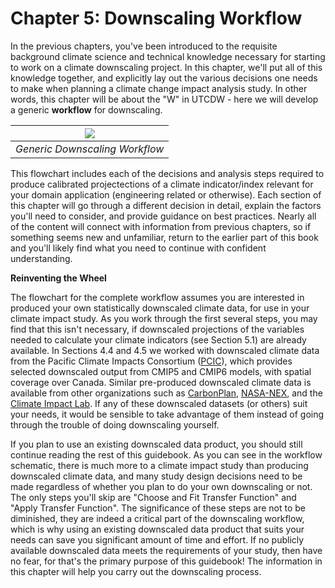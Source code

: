# Chapter 5: Downscaling Workflow

In the previous chapters, you've been introduced to the requisite background climate science and technical knowledge necessary for starting to work on a climate downscaling project. In this chapter, we'll put all of this knowledge together, and explicitly lay out the various decisions one needs to make when planning a climate change impact analysis study. In other words, this chapter will be about the "W" in UTCDW - here we will develop a generic **workflow** for downscaling.

|![](./figures/flowchart.png)|
|:--:|
|*Generic Downscaling Workflow*|

This flowchart includes each of the decisions and analysis steps required to produce calibrated projectections of a climate indicator/index relevant for your domain application (engineering related or otherwise). Each section of this chapter will go through a different decision in detail, explain the factors you'll need to consider, and provide guidance on best practices. Nearly all of the content will connect with information from previous chapters, so if something seems new and unfamiliar, return to the earlier part of this book and you'll likely find what you need to continue with confident understanding.

**Reinventing the Wheel**

The flowchart for the complete workflow assumes you are interested in produced your own statistically downscaled climate data, for use in your climate impact study. As you work through the first several steps, you may find that this isn't necessary, if downscaled projections of the variables needed to calculate your climate indicators (see Section 5.1) are already available. In Sections 4.4 and 4.5 we worked with downscaled climate data from the Pacific Climate Impacts Consortium ([PCIC](https://pacificclimate.org/data/statistically-downscaled-climate-scenarios)), which provides selected downscaled output from CMIP5 and CMIP6 models, with spatial coverage over Canada. Similar pre-produced downscaled climate data is available from other organizations such as [CarbonPlan](https://carbonplan.org/research/cmip6-downscaling-explainer), [NASA-NEX](https://www.nasa.gov/nex/gddp), and the [Climate Impact Lab](https://planetarycomputer.microsoft.com/dataset/group/cil-gdpcir). If any of these downscaled datasets (or others) suit your needs, it would be sensible to take advantage of them instead of going through the trouble of doing downscaling yourself. 

If you plan to use an existing downscaled data product, you should still continue reading the rest of this guidebook. As you can see in the workflow schematic, there is much more to a climate impact study than producing downscaled climate data, and many study design decisions need to be made regardless of whether you plan to do your own downscaling or not. The only steps you'll skip are "Choose and Fit Transfer Function" and "Apply Transfer Function". The significance of these steps are not to be diminished, they are indeed a critical part of the downscaling workflow, which is why using an existing downscaled data product that suits your needs can save you significant amount of time and effort. If no publicly available downscaled data meets the requirements of your study, then have no fear, for that's the primary purpose of this guidebook! The information in this chapter will help you carry out the downscaling process.